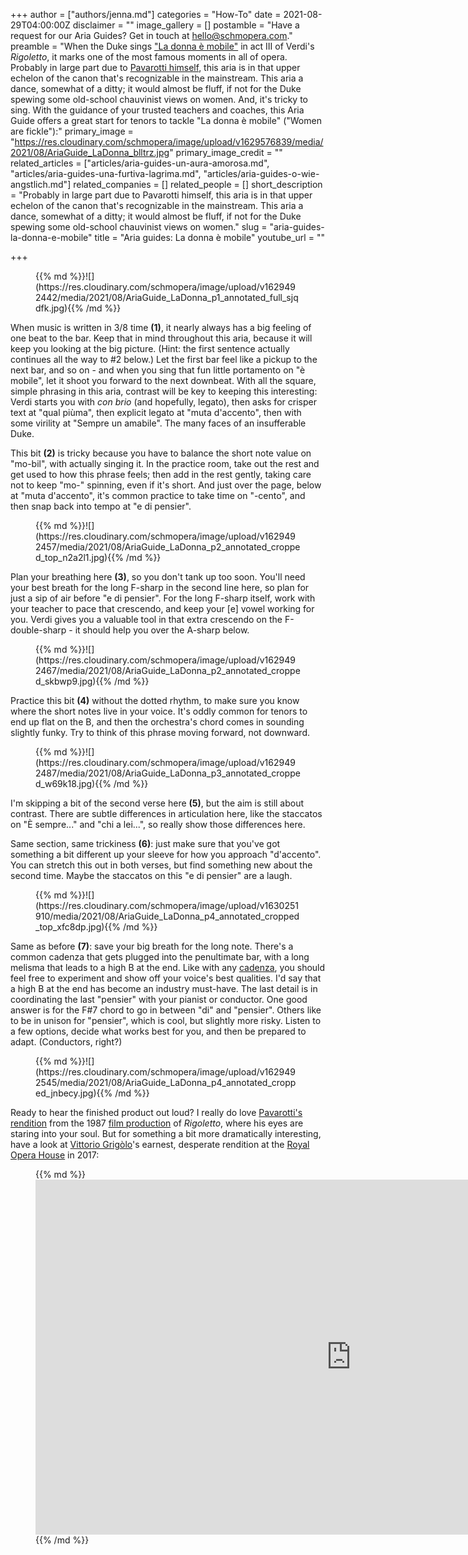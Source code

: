 +++
author = ["authors/jenna.md"]
categories = "How-To"
date = 2021-08-29T04:00:00Z
disclaimer = ""
image_gallery = []
postamble = "Have a request for our Aria Guides? Get in touch at [hello@schmopera.com](mailto:hello@schmopera.com)."
preamble = "When the Duke sings [\"La donna è mobile\"](http://www.aria-database.com/search.php?sid=24a50bbfcebd847a80bdf4ae327a0c09&X=4&individualAria=265) in act III of Verdi's _Rigoletto_, it marks one of the most famous moments in all of opera. Probably in large part due to [Pavarotti himself](https://youtu.be/xCFEk6Y8TmM), this aria is in that upper echelon of the canon that's recognizable in the mainstream. This aria a dance, somewhat of a ditty; it would almost be fluff, if not for the Duke spewing some old-school chauvinist views on women. And, it's tricky to sing. With the guidance of your trusted teachers and coaches, this Aria Guide offers a great start for tenors to tackle \"La donna è mobile\" (\"Women are fickle\"):"
primary_image = "https://res.cloudinary.com/schmopera/image/upload/v1629576839/media/2021/08/AriaGuide_LaDonna_blltrz.jpg"
primary_image_credit = ""
related_articles = ["articles/aria-guides-un-aura-amorosa.md", "articles/aria-guides-una-furtiva-lagrima.md", "articles/aria-guides-o-wie-angstlich.md"]
related_companies = []
related_people = []
short_description = "Probably in large part due to Pavarotti himself, this aria is in that upper echelon of the canon that's recognizable in the mainstream. This aria a dance, somewhat of a ditty; it would almost be fluff, if not for the Duke spewing some old-school chauvinist views on women."
slug = "aria-guides-la-donna-e-mobile"
title = "Aria guides: La donna è mobile"
youtube_url = ""

+++
<figure data-type="image">{{% md %}}![](https://res.cloudinary.com/schmopera/image/upload/v1629492442/media/2021/08/AriaGuide_LaDonna_p1_annotated_full_sjqdfk.jpg){{% /md %}}

</figure>

When music is written in 3/8 time **(1)**, it nearly always has a big feeling of one beat to the bar. Keep that in mind throughout this aria, because it will keep you looking at the big picture. (Hint: the first sentence actually continues all the way to #2 below.) Let the first bar feel like a pickup to the next bar, and so on - and when you sing that fun little portamento on "è mobile", let it shoot you forward to the next downbeat. With all the square, simple phrasing in this aria, contrast will be key to keeping this interesting: Verdi starts you with _con brio_ (and hopefully, legato), then asks for crisper text at "qual piùma", then explicit legato at "muta d'accento", then with some virility at "Sempre un amabile". The many faces of an insufferable Duke.

This bit **(2)** is tricky because you have to balance the short note value on "mo-bil", with actually singing it. In the practice room, take out the rest and get used to how this phrase feels; then add in the rest gently, taking care not to keep "mo-" spinning, even if it's short. And just over the page, below at "muta d'accento", it's common practice to take time on "-cento", and then snap back into tempo at "e di pensier".

<figure data-type="image">{{% md %}}![](https://res.cloudinary.com/schmopera/image/upload/v1629492457/media/2021/08/AriaGuide_LaDonna_p2_annotated_cropped_top_n2a2l1.jpg){{% /md %}}

</figure>

Plan your breathing here **(3)**, so you don't tank up too soon. You'll need your best breath for the long F-sharp in the second line here, so plan for just a sip of air before "e di pensier". For the long F-sharp itself, work with your teacher to pace that crescendo, and keep your \[e\] vowel working for you. Verdi gives you a valuable tool in that extra crescendo on the F-double-sharp - it should help you over the A-sharp below.

<figure data-type="image">{{% md %}}![](https://res.cloudinary.com/schmopera/image/upload/v1629492467/media/2021/08/AriaGuide_LaDonna_p2_annotated_cropped_skbwp9.jpg){{% /md %}}

</figure>

Practice this bit **(4)** without the dotted rhythm, to make sure you know where the short notes live in your voice. It's oddly common for tenors to end up flat on the B, and then the orchestra's chord comes in sounding slightly funky. Try to think of this phrase moving forward, not downward.

<figure data-type="image">{{% md %}}![](https://res.cloudinary.com/schmopera/image/upload/v1629492487/media/2021/08/AriaGuide_LaDonna_p3_annotated_cropped_w69k18.jpg){{% /md %}}

</figure>

I'm skipping a bit of the second verse here **(5)**, but the aim is still about contrast. There are subtle differences in articulation here, like the staccatos on "È sempre..." and "chi a lei...", so really show those differences here.

Same section, same trickiness **(6)**: just make sure that you've got something a bit different up your sleeve for how you approach "d'accento". You can stretch this out in both verses, but find something new about the second time. Maybe the staccatos on this "e di pensier" are a laugh.

<figure data-type="image">{{% md %}}![](https://res.cloudinary.com/schmopera/image/upload/v1630251910/media/2021/08/AriaGuide_LaDonna_p4_annotated_cropped_top_xfc8dp.jpg){{% /md %}}

</figure>

Same as before **(7)**: save your big breath for the long note. There's a common cadenza that gets plugged into the penultimate bar, with a long melisma that leads to a high B at the end. Like with any [cadenza](https://www.scoreexchange.com/scores/108777.html), you should feel free to experiment and show off your voice's best qualities. I'd say that a high B at the end has become an industry must-have. The last detail is in coordinating the last "pensier" with your pianist or conductor. One good answer is for the F#7 chord to go in between "di" and "pensier". Others like to be in unison for "pensier", which is cool, but slightly more risky. Listen to a few options, decide what works best for you, and then be prepared to adapt. (Conductors, right?)

<figure data-type="image">{{% md %}}![](https://res.cloudinary.com/schmopera/image/upload/v1629492545/media/2021/08/AriaGuide_LaDonna_p4_annotated_cropped_jnbecy.jpg){{% /md %}}

</figure>

Ready to hear the finished product out loud? I really do love [Pavarotti's rendition](https://www.youtube.com/watch?v=xCFEk6Y8TmM) from the 1987 [film production](https://www.imdb.com/title/tt0253590/) of _Rigoletto_, where his eyes are staring into your soul. But for something a bit more dramatically interesting, have a look at [Vittorio Grigòlo](https://www.schmopera.com/grigolo-rogue-teacher/)'s earnest, desperate rendition at the [Royal Opera House](/scene/companies/royal-opera-house/) in 2017:

<figure data-type="video">{{% md %}}<iframe width="1010" height="568" src="https://www.youtube.com/embed/wKoa3BHHbB8" title="YouTube video player" frameborder="0" allow="accelerometer; autoplay; clipboard-write; encrypted-media; gyroscope; picture-in-picture" allowfullscreen></iframe>{{% /md %}}

</figure>